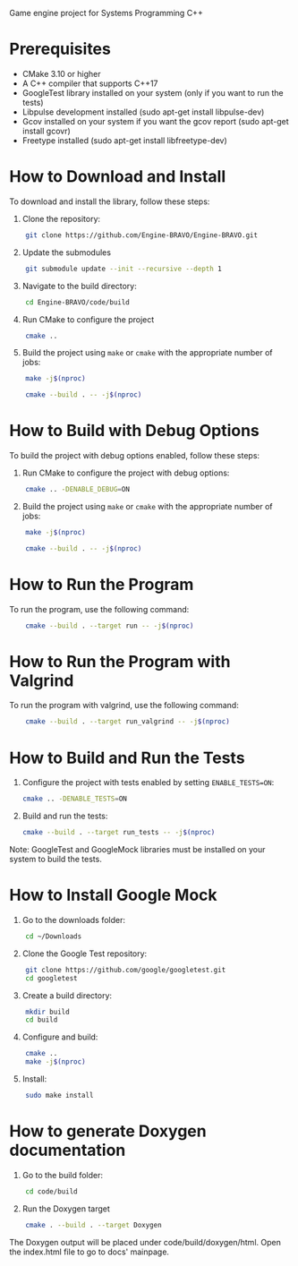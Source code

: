 Game engine project for Systems Programming C++

# Prerequisites
- CMake 3.10 or higher
- A C++ compiler that supports C++17
- GoogleTest library installed on your system (only if you want to run the tests)
- Libpulse development installed (sudo apt-get install libpulse-dev)
- Gcov installed on your system if you want the gcov report (sudo apt-get install gcovr)
- Freetype installed (sudo apt-get install libfreetype-dev)

# How to Download and Install

To download and install the library, follow these steps:

1. Clone the repository:
```sh
    git clone https://github.com/Engine-BRAVO/Engine-BRAVO.git
```

2. Update the submodules
```sh
    git submodule update --init --recursive --depth 1
```

3. Navigate to the build directory:
```sh
    cd Engine-BRAVO/code/build
```

4. Run CMake to configure the project
```sh
    cmake ..
```

5. Build the project using `make` or `cmake` with the appropriate number of jobs:
```sh
    make -j$(nproc)
```
```sh
    cmake --build . -- -j$(nproc)
```

# How to Build with Debug Options

To build the project with debug options enabled, follow these steps:

1. Run CMake to configure the project with debug options:
```sh
    cmake .. -DENABLE_DEBUG=ON
```

2. Build the project using `make` or `cmake` with the appropriate number of jobs:
```sh
    make -j$(nproc)
```
```sh
    cmake --build . -- -j$(nproc)
```

# How to Run the Program

To run the program, use the following command:
```sh
    cmake --build . --target run -- -j$(nproc)
```

# How to Run the Program with Valgrind
To run the program with valgrind, use the following command:
```sh
    cmake --build . --target run_valgrind -- -j$(nproc)
```

# How to Build and Run the Tests

1. Configure the project with tests enabled by setting `ENABLE_TESTS=ON`:
    ```sh
    cmake .. -DENABLE_TESTS=ON
    ```

2. Build and run the tests:
    ```sh
    cmake --build . --target run_tests -- -j$(nproc)
    ```

Note: GoogleTest and GoogleMock libraries must be installed on your system to build the tests.

# How to Install Google Mock

1. Go to the downloads folder:
```sh
    cd ~/Downloads
```

2. Clone the Google Test repository:
```sh
    git clone https://github.com/google/googletest.git
    cd googletest
```

3. Create a build directory:
```sh
    mkdir build
    cd build
```

4. Configure and build:
```sh
    cmake ..
    make -j$(nproc)
```

5. Install:
```sh
    sudo make install
```

# How to generate Doxygen documentation
1. Go to the build folder:
```sh
    cd code/build
```

2. Run the Doxygen target
```sh
    cmake . --build . --target Doxygen
```

The Doxygen output will be placed under code/build/doxygen/html. Open the index.html file to go to docs' mainpage.